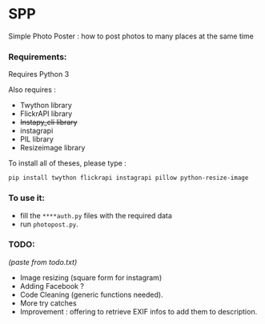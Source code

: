 # SPP
Simple Photo Poster : how to post photos to many places at the same time

### Requirements: ###

Requires Python 3

Also requires :
 - Twython library
 - FlickrAPI library
 - ~~Instapy_cli library~~
 - instagrapi
 - PIL library
 - Resizeimage library

To install all of theses, please type :

 ` pip install twython flickrapi instagrapi pillow python-resize-image  `

### To use it: ###

- fill the `****auth.py` files with the required data
- run `photopost.py`.

### TODO: ###

_(paste from todo.txt)_

- Image resizing (square form for instagram)
- Adding Facebook ?
- Code Cleaning (generic functions needed).
- More try catches
- Improvement : offering to retrieve EXIF infos to add them to description.


